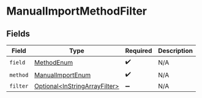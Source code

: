 # ManualImportMethodFilter


## Fields

| Field                                                                            | Type                                                                             | Required                                                                         | Description                                                                      |
| -------------------------------------------------------------------------------- | -------------------------------------------------------------------------------- | -------------------------------------------------------------------------------- | -------------------------------------------------------------------------------- |
| `field`                                                                          | [MethodEnum](../../models/components/MethodEnum.md)                              | :heavy_check_mark:                                                               | N/A                                                                              |
| `method`                                                                         | [ManualImportEnum](../../models/components/ManualImportEnum.md)                  | :heavy_check_mark:                                                               | N/A                                                                              |
| `filter`                                                                         | [Optional\<InStringArrayFilter>](../../models/components/InStringArrayFilter.md) | :heavy_minus_sign:                                                               | N/A                                                                              |